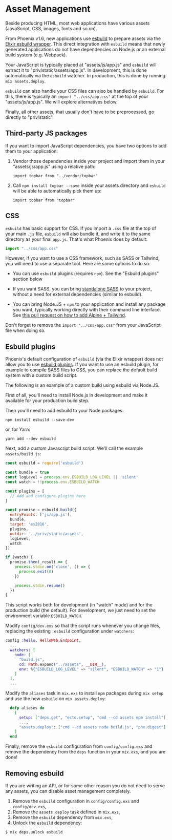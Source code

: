 # Asset Management

Beside producing HTML, most web applications have various assets (JavaScript, CSS, images, fonts and so on).

From Phoenix v1.6, new applications use [esbuild](https://esbuild.github.io/) to prepare assets via the [Elixir esbuild wrapper](https://github.com/phoenixframework/esbuild). This direct integration with `esbuild` means that newly generated applications do not have dependencies on Node.js or an external build system (e.g. Webpack).

Your JavaScript is typically placed at "assets/js/app.js" and `esbuild` will extract it to "priv/static/assets/app.js". In development, this is done automatically via the `esbuild` watcher. In production, this is done by running `mix assets.deploy`.

`esbuild` can also handle your CSS files can also be handled by `esbuild`. For this, there is typically an `import "../css/app.css"` at the top of your "assets/js/app.js". We will explore alternatives below.

Finally, all other assets, that usually don't have to be preprocessed, go directly to "priv/static".

## Third-party JS packages

If you want to import JavaScript dependencies, you have two options to add them to your application:

  1. Vendor those dependencies inside your project and import them in your "assets/js/app.js" using a relative path:

         import topbar from "../vendor/topbar"

  2. Call `npm install topbar --save` inside your assets directory and `esbuild` will be able to automatically pick them up:

         import topbar from "topbar"

## CSS

`esbuild` has basic support for CSS. If you import a `.css` file at the top of your main `.js` file, `esbuild` will also bundle it, and write it to the same directory as your final `app.js`. That's what Phoenix does by default:

```js
import "../css/app.css"
```

However, if you want to use a CSS framework, such as SASS or Tailwind, you will need to use a separate tool. Here are some options to do so:

  * You can use `esbuild` plugins (requires `npm`). See the "Esbuild plugins" section below

  * If you want SASS, you can bring [standalone SASS](https://github.com/CargoSense/dart_sass) to your project, without a need for external dependencies (similar to esbuild).

  * You can bring Node.JS + `npm` to your application and install any package you want, typically working directly with their command line interface. See [this pull request on how to add Alpine + Tailwind](https://github.com/josevalim/phx_esbuild_demo/pull/3).

Don't forget to remove the `import "../css/app.css"` from your JavaScript file when doing so.

## Esbuild plugins

Phoenix's default configuration of `esbuild` (via the Elixir wrapper) does not allow you to use [esbuild plugins](https://esbuild.github.io/plugins/). If you want to use an esbuild plugin, for example to compile SASS files to CSS, you can replace the default build system with a custom build script.

The following is an example of a custom build using esbuild via Node.JS.

First of all, you'll need to install Node.js in development and make it available for your production build step.

Then you'll need to add esbuild to your Node packages:

```console
npm install esbuild --save-dev
```

or, for Yarn:

```console
yarn add --dev esbuild
```

Next, add a custom Javascript build script. We'll call the example `assets/build.js`:

```js
const esbuild = require('esbuild')

const bundle = true
const logLevel = process.env.ESBUILD_LOG_LEVEL || 'silent'
const watch = !!process.env.ESBUILD_WATCH

const plugins = [
  // Add and configure plugins here
]

const promise = esbuild.build({
  entryPoints: ['js/app.js'],
  bundle,
  target: 'es2016',
  plugins,
  outdir: '../priv/static/assets',
  logLevel,
  watch
})

if (watch) {
  promise.then(_result => {
    process.stdin.on('close', () => {
      process.exit(0)
    })

    process.stdin.resume()
  })
}
```

This script works both for development (in "watch" mode) and for the production build (the default). For development, we just need to set the environment variable `ESBUILD_WATCH`.

Modify `config/dev.exs` so that the script runs whenever you change files,
replacing the existing `:esbuild` configuration under `watchers`:

```elixir
config :hello, HelloWeb.Endpoint,
  ...
  watchers: [
    node: [
      "build.js",
      cd: Path.expand("../assets", __DIR__),
      env: %{"ESBUILD_LOG_LEVEL" => "silent", "ESBUILD_WATCH" => "1"}
    ]
  ],
  ...
```

Modify the `aliases` task in `mix.exs` to install `npm` packages during `mix setup` and use the new `esbuild` on `mix assets.deploy`:

```elixir
  defp aliases do
    [
      setup: ["deps.get", "ecto.setup", "cmd --cd assets npm install"],
      ...,
      "assets.deploy": ["cmd --cd assets node build.js", "phx.digest"]
    ]
  end
```

Finally, remove the `esbuild` configuration from `config/config.exs` and remove the dependency from the `deps` function in your `mix.exs`, and you are done!

## Removing esbuild

If you are writing an API, or for some other reason you do not need to serve any assets, you can disable asset management completely.

1. Remove the `esbuild` configuration in `config/config.exs` and `config/dev.exs`,
2. Remove the `assets.deploy` task defined in `mix.exs`,
3. Remove the `esbuild` dependency from `mix.exs`,
4. Unlock the `esbuild` dependency:

```console
$ mix deps.unlock esbuild
```
